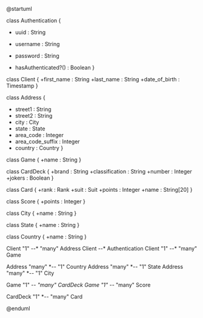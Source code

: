 @startuml

class Authentication {
  - uuid : String
  + username : String
  - password : String
  + hasAuthenticated?() : Boolean
}

class Client {
  +first_name : String
  +last_name : String
  +date_of_birth : Timestamp
}

class Address {
  + street1 : String
  + street2 : String
  + city : City
  + state : State
  + area_code : Integer
  + area_code_suffix : Integer
  + country : Country
}

class Game {
  +name : String
}

class CardDeck {
  +brand : String
  +classification : String
  +number : Integer
  +jokers : Boolean
}

class Card {
  +rank : Rank
  +suit : Suit
  +points : Integer
  +name : String[20]
}

class Score {
  +points : Integer
}

class City {
  +name : String
}

class State {
  +name : String
}

class Country {
  +name : String
}

Client "1" --* "many" Address
Client --* Authentication
Client "1" --* "many" Game

Address "many" *-- "1" Country
Address "many" *-- "1" State
Address "many" *-- "1" City

Game "1" *-- "many" CardDeck
Game "1" --* "many" Score

CardDeck "1" *-- "many" Card

@enduml
